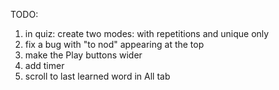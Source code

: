 TODO:
1. in quiz: create two modes: with repetitions and unique only
2. fix a bug with "to nod" appearing at the top
3. make the Play buttons wider
4. add timer
5. scroll to last learned word in All tab
